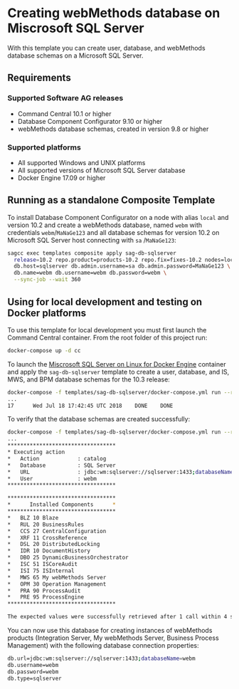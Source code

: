 # Creating webMethods database on Miscrosoft SQL Server

With this template you can create user, database, and webMethods database schemas on a Microsoft SQL Server.

## Requirements

### Supported Software AG releases

* Command Central 10.1 or higher
* Database Component Configurator 9.10 or higher
* webMethods database schemas, created in version 9.8 or higher

### Supported platforms

* All supported Windows and UNIX platforms
* All supported versions of Microsoft SQL Server database
* Docker Engine 17.09 or higher

## Running as a standalone Composite Template

To install Database Component Configurator on a node with alias `local` and version 10.2 and create a webMethods database, named `webm` with credentials `webm`/`MaNaGe123` and all database schemas for version 10.2 on Microsoft SQL Server host connecting with `sa` /`MaNaGe123`: 

```bash
sagcc exec templates composite apply sag-db-sqlserver
  release=10.2 repo.product=products-10.2 repo.fix=fixes-10.2 nodes=local \
  db.host=sqlserver db.admin.username=sa db.admin.password=MaNaGe123 \
  db.name=webm db.username=webm db.password=webm \
  --sync-job --wait 360
```

## Using for local development and testing on Docker platforms

To use this template for local development you must first launch the Command Central container. From the root folder of this project run:

```bash
docker-compose up -d cc
```

To launch the [Miscrosoft SQL Server on Linux for Docker Engine](https://hub.docker.com/r/microsoft/mssql-server-linux/) container and apply the `sag-db-sqlserver` template to create a user, database, and IS, MWS, and BPM database schemas for the 10.3 release:

```bash
docker-compose -f templates/sag-db-sqlserver/docker-compose.yml run --rm provision
...
17      Wed Jul 18 17:42:45 UTC 2018    DONE    DONE
```

To verify that the database schemas are created successfully:

```bash
docker-compose -f templates/sag-db-sqlserver/docker-compose.yml run --rm test
...
**********************************
* Executing action
*   Action            : catalog
*   Database          : SQL Server
*   URL               : jdbc:wm:sqlserver://sqlserver:1433;databaseName=webm
*   User              : webm
**********************************

**********************************
*      Installed Components      *
**********************************
*   BLZ 10 Blaze
*   RUL 20 BusinessRules
*   CCS 27 CentralConfiguration
*   XRF 11 CrossReference
*   DSL 20 DistributedLocking
*   IDR 10 DocumentHistory
*   DBO 25 DynamicBusinessOrchestrator
*   ISC 51 ISCoreAudit
*   ISI 75 ISInternal
*   MWS 65 My webMethods Server
*   OPM 30 Operation Management
*   PRA 90 ProcessAudit
*   PRE 95 ProcessEngine
**********************************

The expected values were successfully retrieved after 1 call within 4 seconds.
```

You can now use this database for creating instances of webMethods products (Integration Server, My webMethods Server, Business Process Management) with the following database connection properties:

```bash
db.url=jdbc:wm:sqlserver://sqlserver:1433;databaseName=webm
db.username=webm
db.password=webm
db.type=sqlserver
```
